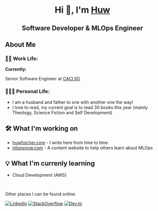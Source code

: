 <h1 align="center">Hi 👋, I'm <a href="https://huwfulcher.com">Huw</a></h1>
<h2 align="center">Software Developer & MLOps Engineer</h2>

## About Me
### 👨‍💻 Work Life:
<strong>Currently:</strong> 

Senior Software Engineer at [CACI IIG](https://www.caci-iig.co.uk)


### 👨‍👩‍👦 Personal Life:
- I am a husband and father to one with another one the way! 
- I love to read, my current goal is to read 30 books this year (mainly Theology, Science Fiction and Self Development) 


## 🛠️ What I'm working on
- [huwfulcher.com](https://huwfulcher.com) - I write here from time to time
- [mlopsnow.com](https://mlopsnow.com) - A content website to help others learn about MLOps

## 💡 What I'm currenly learning
- Cloud Development (AWS)

</br>

Other places I can be found online:

[![Linkedin](https://img.shields.io/badge/linkedin-%230077B5.svg?&style=flat&logo=linkedin&logoColor=white&link=https://www.linkedin.com/in/huwfulcher/)](https://www.linkedin.com/in/huwfulcher/)
[![StackOverflow](https://img.shields.io/badge/-StackOverflow-orange?style=flat&logo=stackoverflow&logoColor=white&link=https://stackoverflow.com/users/3752895/hfulcher)](https://stackoverflow.com/users/3752895/hfulcher)
[![Dev.to](https://img.shields.io/badge/-DEV.TO-black?style=flat&logo=dev&logoColor=white&link=https://dev.to/huwfulcher)](https://dev.to/huwfulcher)
